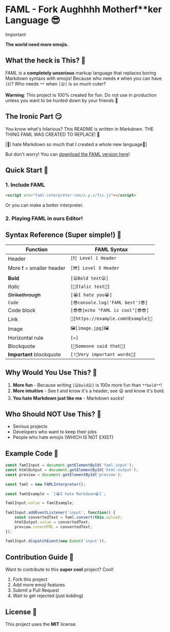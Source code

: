 # FAML - Fork Aughhhh Motherf**ker Language 😎

> [!IMPORTANT]
> **The world need more emojis.**

## What the heck is This? 🤔

FAML is a **completely unserious** markup language that replaces boring Markdown syntaxs with emojis! Because who needs `#` when you can have `[❗]`? Who needs `**` when `[😦]` is so much cuter?

**Warning**: This project is 100% created for fun. Do not use in production unless you want to be hunted down by your friends 🔪

## The Ironic Part 😏

You know what's hilarious? This README is written in Markdown. THE THING FAML WAS CREATED TO REPLACE! 🤦

[💬I hate Markdown so much that I created a whole new language💬]

But don't worry! You can [download the FAML version here]([https://github.com/del-stu/FAML/blob/main/README.faml)!

## Quick Start 🚀

### 1. Include FAML

```html
<script src="faml-interpreter-con/x.y.z/fic.js"></script>
```

Or you can make a better interpreter.

### 2. Playing FAML in ours Editor!
[](https://del-stu.github.io/FAML/faml-edit)


## Syntax Reference (Super simple!) 📖

| Function | FAML Syntax |
|----------|-------------|
| Header | `[❗] Level 1 Header` |
| More ❗ = smaller header | `[❗❗❗] Level 3 Header` |
| **Bold** | `[😦Bold text😦]` |
| *Italic* | `[🤨Italic text🤨]` |
| ~~Strikethrough~~ | `[😭I hate you😭]` |
| `Code` | `[😎console.log('FAML best')😎]` |
| Code block | `[😎😎]echo "FAML is cool"[😎😎]` |
| Link | `🔗[https://example.com⛓Example]🔗` |
| Image | `🖼[image.jpg]🖼` |
| Horizontal rule | `[↔]` |
| Blockquote | `[💬Someone said that💬]` |
| **Important** blockquote | `[!💬Very important words💬]` |

## Why Would You Use This? 🤷

1. **More fun** - Because writing `[😦bold😦]` is 100x more fun than `**bold**`!
2. **More intuitive** - See ❗ and know it's a header, see 😦 and know it's bold.
3. **You hate Markdown just like me** - Markdown sucks!

## Who Should NOT Use This? 🙅

- Serious projects
- Developers who want to keep their jobs
- People who hate emojis (WHICH IS NOT EXIST)

## Example Code 🎨

```javascript
const famlInput = document.getElementById('faml-input');
const htmlOutput = document.getElementById('html-output');
const preview = document.getElementById('preview');
        
const faml = new FAMLInterpreter();
        
const famlExample = `[😭I hate Markdown😭]`;

famlInput.value = famlExample;
        
famlInput.addEventListener('input', function() {
    const convertedText = faml.convert(this.value);
    htmlOutput.value = convertedText;
    preview.innerHTML = convertedText;
});
        
famlInput.dispatchEvent(new Event('input'));
```

## Contribution Guide 👥

Want to contribute to this **super cool** project? Cool!

1. Fork this project
2. Add more emoji features
3. Submit a Pull Request
4. Wait to get rejected (just kidding)

## License 📄

This project uses the **MIT** license.
